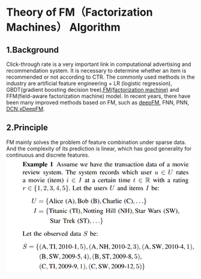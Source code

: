 # Theory of FM（Factorization Machines） Algorithm


## 1.Background


Click-through rate is a very important link in computational advertising and recommendation system. It is necessary to determine whether an
item is recommended or not according to CTR. The commonly used methods in the industry are artificial feature engineering + LR (logistic regression), GBDT(gradient boosting decision tree),[FM(factorization machine)](https://www.csie.ntu.edu.tw/~b97053/paper/Rendle2010FM.pdf)
and FFM(field-aware factorization machine) model. In recent years, there have been many improved methods based on FM, such as
[deepFM](https://www.ijcai.org/proceedings/2017/0239.pdf), FNN, PNN, [DCN](https://arxiv.org/abs/1708.05123),[xDeepFM](https://arxiv.org/abs/1803.05170). 


## 2.Principle

FM mainly solves the problem of feature combination under sparse data. And the complexity of its prediction is linear, which has good generality for continuous and discrete features. 
![image](https://github.com/xiaorenwu1111/Recommendation-Algorithm/blob/master/FM/Figure/3.png)
